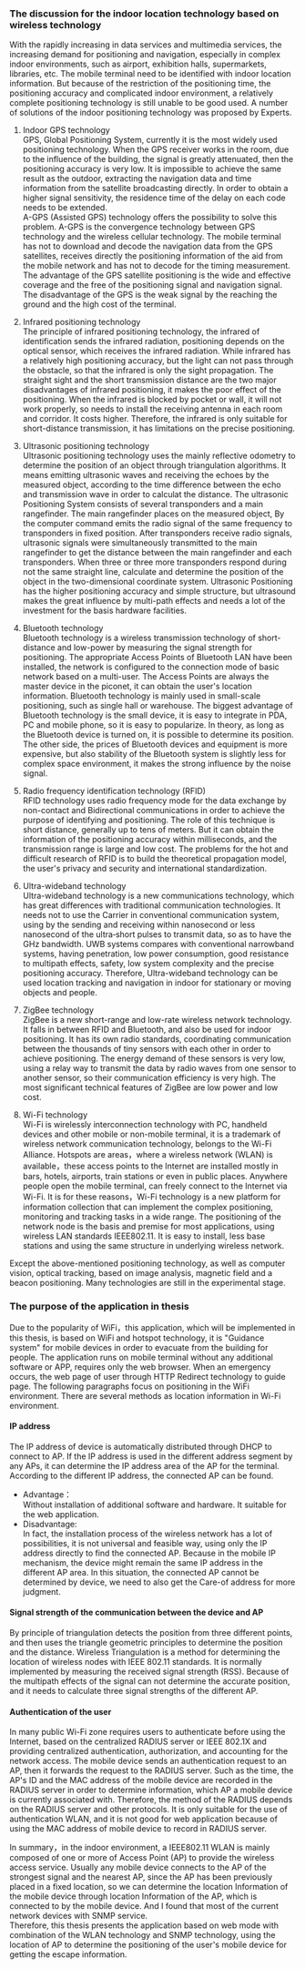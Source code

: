 ### The discussion for the indoor location technology based on wireless technology 

With the rapidly increasing in data services and multimedia services, the increasing demand for positioning and navigation, especially in complex indoor environments, such as airport, exhibition halls, supermarkets, libraries, etc. The mobile terminal need to be identified with indoor location information. But because of the restriction of the positioning time, the positioning accuracy and complicated indoor environment, a relatively complete positioning technology is still unable to be good used. A number of solutions of the indoor positioning technology was proposed by Experts.


1. Indoor GPS technology  
GPS, Global Positioning System, currently it is the most widely used positioning technology. When the GPS receiver works in the room, due to the influence of the building, the signal is greatly attenuated, then the positioning accuracy is very low. It is impossible to achieve the same result as the outdoor, extracting the navigation data and time information from the satellite broadcasting directly. In order to obtain a higher signal sensitivity, the residence time of the delay on each code needs to be extended.  
A-GPS (Assisted GPS) technology offers the possibility to solve this problem. A-GPS is the convergence technology between GPS technology and  the wireless cellular technology. The mobile terminal has not to download and decode the navigation data from the GPS satellites, receives directly the positioning information of the aid from the mobile network and has not to decode for the timing measurement.  
The advantage of the GPS satellite positioning is the wide and effective coverage and the free of the positioning signal and navigation signal. The disadvantage of the GPS is the weak signal by the reaching the ground and the high cost of the terminal.  

2. Infrared positioning technology  
The principle of infrared positioning technology, the infrared of identification sends the infrared radiation, positioning depends on the optical sensor, which receives the infrared radiation. While infrared has a relatively high positioning accuracy, but the light can not pass through the obstacle, so that the infrared is only the sight propagation. The straight sight and the short transmission distance are the two major disadvantages of infrared positioning, it makes the poor effect of the positioning. When the infrared is blocked by pocket or wall, it  will not work properly, so needs to install the receiving antenna in each room and corridor. It costs higher. Therefore, the infrared is only suitable for short-distance transmission, it has limitations on the precise positioning.

3. Ultrasonic positioning technology  
Ultrasonic positioning technology uses the mainly reflective odometry to determine the position of an object through triangulation algorithms. It means emitting ultrasonic waves and receiving the echoes by the measured object, according to the time difference between the echo and transmission wave in order to calculat the distance. The ultrasonic Positioning System consists of several transponders and a main rangefinder. The main rangefinder places on the measured object, By the computer command emits the radio signal of the same  frequency to transponders in fixed position. After transponders receive radio signals, ultrasonic signals were simultaneously transmitted to the main rangefinder to get the distance between the main rangefinder and each transponders. When three or three more transponders respond during not the same straight line, calculate and determine the position of the object in the two-dimensional coordinate system. Ultrasonic Positioning has the higher positioning accuracy and simple structure, but ultrasound makes the great influence by multi-path effects and needs a lot of the investment for the basis hardware facilities.  

4. Bluetooth technology  
Bluetooth technology is a wireless transmission technology of short-distance and low-power by measuring the signal strength for positioning. The appropriate Access Points of Bluetooth LAN have been installed, the network is configured to the connection mode of basic network based on a multi-user. The Access Points are always the master device in the piconet, it can obtain the user's location information. Bluetooth technology is mainly used in small-scale positioning, such as single hall or warehouse. The biggest advantage of Bluetooth technology is the small device, it is easy to integrate in PDA, PC and mobile phone, so it is easy to popularize. In theory, as long as the Bluetooth device is turned on, it is possible to determine its position. The other side, the prices of Bluetooth devices and equipment is more expensive, but also stability of the Bluetooth system is slightly less for complex space environment, it makes the strong influence by the noise signal.  

5. Radio frequency identification technology (RFID)  
RFID technology uses radio frequency mode for the data exchange by non-contact and Bidirectional communications in order to achieve the purpose of identifying and positioning. The role of this technique is short distance, generally up to tens of meters. But it can obtain the information of the positioning accuracy within milliseconds, and the transmission range is large and low cost. The problems for the hot and difficult research of RFID is to build the theoretical propagation model, the user's privacy and security and international standardization.  

6. Ultra-wideband technology  
Ultra-wideband technology is a new communications technology, which has great differences with traditional communication technologies. 
It needs not to use the Carrier in conventional communication system, using by the sending and receiving within nanosecond or less nanosecond of the ultra‐short	pulses to transmit data, so as to have the GHz bandwidth. UWB systems compares with conventional narrowband systems, having penetration, low power consumption, good resistance to multipath effects, safety, low system complexity and the precise positioning accuracy. Therefore, Ultra-wideband technology can be used location tracking and navigation in indoor for stationary or moving objects and people.  

7. ZigBee technology  
ZigBee is a new short-range and low-rate wireless network technology. It falls in between RFID and Bluetooth, and also be used for indoor positioning. It has its own radio standards, coordinating communication between the thousands of tiny sensors with each other in order to achieve positioning. The energy demand of these sensors is very low, using a relay way to transmit the data by radio waves from one sensor to another sensor, so their communication efficiency is very high. The most significant technical features of ZigBee are low power and low cost.  

8. Wi-Fi technology  
Wi-Fi is wirelessly interconnection technology with PC, handheld devices and other mobile or non-mobile terminal, it is a trademark of  wireless network communication technology, belongs to the Wi-Fi Alliance. Hotspots are areas，where a wireless network (WLAN) is available，these access points to the Internet are installed mostly in bars, hotels, airports, train stations or even in public places. Anywhere people open the mobile terminal, can freely connect to the Internet via Wi-Fi. It is for these reasons，Wi-Fi technology is a new platform for information collection that can implement the complex positioning, monitoring and tracking tasks in a wide range. The positioning of the network node is the basis and premise for most applications, using wireless LAN standards IEEE802.11. It is easy to install, less base stations and using the same structure in underlying wireless network.  

Except the above-mentioned positioning technology, as well as computer vision, optical tracking, based on image analysis, magnetic field and a beacon positioning. Many technologies are still in the experimental stage.  

### The purpose of the application in thesis
Due to the popularity of WiFi，this application, which will be implemented in this thesis, is based on WiFi and hotspot technology, it is "Guidance system" for mobile devices in order to evacuate from the building for people. The application runs on mobile terminal without any additional software or APP, requires only the web browser. When an emergency occurs, the web page of user through HTTP Redirect technology to guide page. The following paragraphs focus on positioning in the WiFi environment. There are several methods as location information in Wi-Fi environment.

#### IP address  
The IP address of device is automatically distributed through DHCP to connect to AP. If the IP address is used in the different address segment by any APs, it can determine the IP address area of the AP for the terminal. According to the different IP address, the connected AP can be found. 
* Advantage：  
Without installation of additional software and hardware. It suitable for the web application.  
* Disadvantage:  
In fact, the installation process of the wireless network has a lot of possibilities,  it is not universal and feasible way, using only the IP address directly to find the connected AP. Because in the mobile IP mechanism, the device might remain the same IP address in the different AP area. In this situation, the connected AP cannot be determined by device, we need to also get the Care-of address for more judgment.  

#### Signal strength of the communication between the device and AP  
By principle of triangulation detects the position from three different points, and then uses the triangle geometric principles to determine the position and the distance. Wireless Triangulation is a method for determining the location of wireless nodes with IEEE 802.11 standards. It is normally implemented by measuring the received signal strength (RSS). Because of the multipath effects of the signal can not determine the accurate position, and it needs to calculate three signal strengths of the different AP.   

#### Authentication of the user
In many public Wi-Fi zone requires users to authenticate before using the Internet, based on the centralized RADIUS server or IEEE 802.1X and providing centralized authentication, authorization, and accounting for the network access. The mobile device sends an
authentication request to an AP, then it forwards the request to the RADIUS server. Such as the time, the AP's ID and the MAC
address of the mobile device are recorded in the RADIUS server in order to determine information, which AP a mobile device is currently associated with. Therefore, the method of the RADIUS depends on the RADIUS server and other protocols. It is only suitable for the use of authentication WLAN, and it is not good for web application because of using the MAC address of mobile device to record in RADIUS server.    

In summary，in the indoor environment, a IEEE802.11 WLAN is mainly composed of one or more of Access Point (AP) to provide the wireless access service. Usually any mobile device connects to the AP of the strongest signal and the nearest AP, since the AP has been previously placed in a fixed location, so we can determine the location Information of the mobile device through location Information of the AP, which is connected to by the mobile device. And I found that most of the current network devices with SNMP service.  
Therefore, this thesis presents the application based on web mode with combination of the WLAN technology and SNMP technology, using the location of AP to determine the positioning of the user's mobile device for getting the escape information. 








